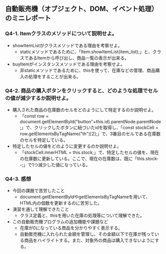 ## 自動販売機（オブジェクト、DOM、イベント処理）のミニレポート
### Q4-1. Itemクラスのメソッドについて説明せよ。
* showItemListがクラスメソッドである理由を考察せよ。
  * staticメソッドであるために、「Item.showItemList(item_list);」と、クラスであるItemから呼び出し、商品一覧の表示が出来る。
* buyItemがインスタンスメソッドである理由を考察せよ。
  * 非staticメソッドであるために、thisを使って、在庫などの管理、商品購入の処理をすることが出来る。
### Q4-2. 商品の購入ボタンをクリックすると、どのような処理でセルの値が減少するか説明せよ。
* 購入された商品の在庫数のセルをどのようにして特定するのか説明せよ。
  * 「const row = document.getElementById("button"+this.id).parentNode.parentNode;」で、クリックしたボタンに紐づいたidを取得し、「const stockCell = row.getElementsByTagName("th")[2];」で、3番目のセルである在庫数のセルを特定している。
* 特定したセルの値をどのように変更するのか説明せよ。
  * 「stockCell.innerHTML = this.stock;」で、特定したセルの値を、現在の在庫数に更新している。ここで、現在の在庫数は、既に「this.stock--;」で1つ減少した値になっている。
### Q4-3. 感想
* 今回の課題で苦労したこと
  * document.getElementByIdやgetElementsByTagNameを用いて、HTML内の個数を更新するのに苦労した。
* 演習を通して理解できたこと
  * クラス定義と、thisを用いた在庫の処理等について理解できた。
* この自動販売機プログラムの追加機能や課題など
  * 在庫が0になっている商品を分かりやすく表示する。
  * 自動販売機に入れられた金額を管理し、その金額以下で在庫が残っている商品をハイライトする。また、対象外の商品は購入できないようにする。
